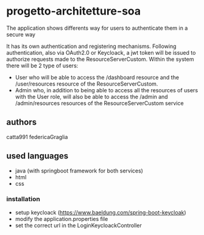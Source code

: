 # progetto-architetture-soa

The application shows differents way for users to authenticate them in a secure way 

It has its own authentication and registering mechanisms. Following authentication, also via OAuth2.0 or Keycloack, a jwt token will be issued to authorize requests made to the ResourceServerCustom.
Within the system there will be 2 type of users:
- User who will be able to access the /dashboard resource and the /user/resources resource of the ResourceServerCustom.
- Admin who, in addition to being able to access all the resources of users with the User role, will also be able to access the /admin and /admin/resources resources of the ResourceServerCustom service


## authors
catta991 federicaGraglia


## used languages
- java (with springboot framework for both services)
- html
- css

### installation
- setup keycloack (https://www.baeldung.com/spring-boot-keycloak)
- modify the application.properties file
- set the correct url in the LoginKeycloackController
